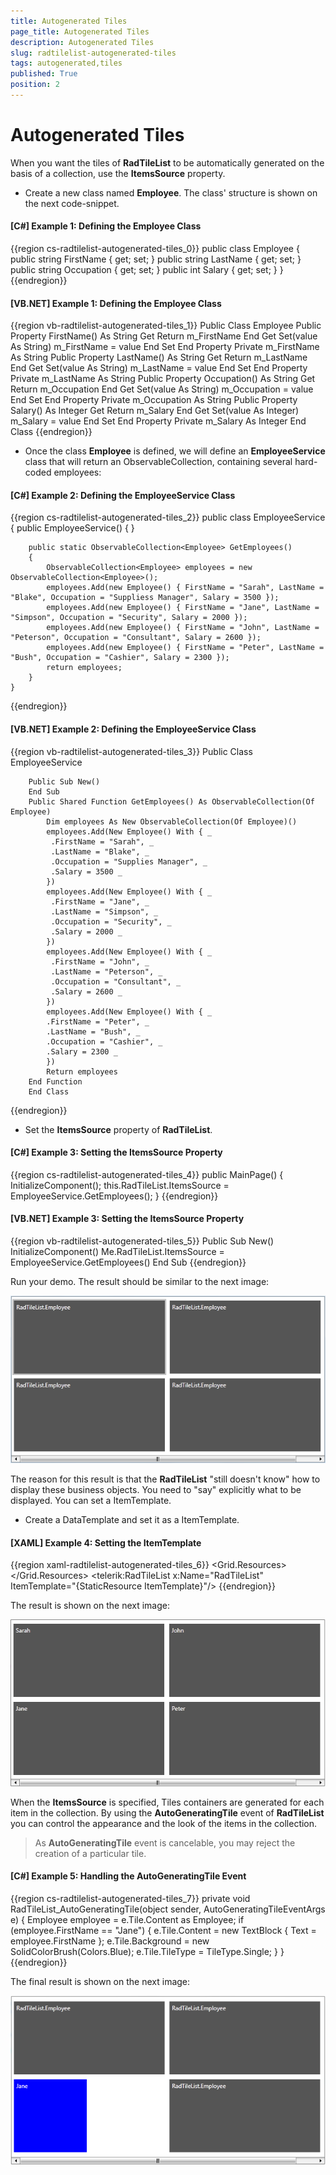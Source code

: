 ```yaml
---
title: Autogenerated Tiles
page_title: Autogenerated Tiles
description: Autogenerated Tiles
slug: radtilelist-autogenerated-tiles
tags: autogenerated,tiles
published: True
position: 2
---
```


# Autogenerated Tiles



When you want the tiles of __RadTileList__ to be automatically generated on the basis of a collection, use the __ItemsSource__ property.  

* Create a new class named __Employee__. The class' structure is shown on the next code-snippet.
          

#### __[C#] Example 1: Defining the Employee Class__
{{region cs-radtilelist-autogenerated-tiles_0}}
	public class Employee
	{
	    public string FirstName
	    {
	        get;
	        set;
	    }
	    public string LastName
	    {
	        get;
	        set;
	    }
	    public string Occupation
	    {
	        get;
	        set;
	    }
	    public int Salary
	    {
	        get;
	        set;
	    }
	}
{{endregion}}



#### __[VB.NET] Example 1: Defining the Employee Class__

{{region vb-radtilelist-autogenerated-tiles_1}}
	Public Class Employee
	    Public Property FirstName() As String
	        Get
	            Return m_FirstName
	        End Get
	        Set(value As String)
	            m_FirstName = value
	        End Set
	    End Property
	    Private m_FirstName As String
	    Public Property LastName() As String
	        Get
	            Return m_LastName
	        End Get
	        Set(value As String)
	            m_LastName = value
	        End Set
	    End Property
	    Private m_LastName As String
	    Public Property Occupation() As String
	        Get
	            Return m_Occupation
	        End Get
	        Set(value As String)
	            m_Occupation = value
	        End Set
	    End Property
	    Private m_Occupation As String
	    Public Property Salary() As Integer
	        Get
	            Return m_Salary
	        End Get
	        Set(value As Integer)
	            m_Salary = value
	        End Set
	    End Property
	    Private m_Salary As Integer
	End Class
{{endregion}}



* Once the class __Employee__ is defined, we will define an __EmployeeService__ class that will return an ObservableCollection, containing several hard-coded employees:
          

#### __[C#] Example 2: Defining the EmployeeService Class__

{{region cs-radtilelist-autogenerated-tiles_2}}
	public class EmployeeService
	{
	    public EmployeeService()
	    { }
	   
	    public static ObservableCollection<Employee> GetEmployees()
	    {
	        ObservableCollection<Employee> employees = new ObservableCollection<Employee>();
	        employees.Add(new Employee() { FirstName = "Sarah", LastName = "Blake", Occupation = "Suppliess Manager", Salary = 3500 });
	        employees.Add(new Employee() { FirstName = "Jane", LastName = "Simpson", Occupation = "Security", Salary = 2000 });
	        employees.Add(new Employee() { FirstName = "John", LastName = "Peterson", Occupation = "Consultant", Salary = 2600 });
	        employees.Add(new Employee() { FirstName = "Peter", LastName = "Bush", Occupation = "Cashier", Salary = 2300 });
	        return employees;
	    }
	}
{{endregion}}



#### __[VB.NET] Example 2: Defining the EmployeeService Class__

{{region vb-radtilelist-autogenerated-tiles_3}}
	Public Class EmployeeService

	    Public Sub New()
	    End Sub
	    Public Shared Function GetEmployees() As ObservableCollection(Of Employee)
	        Dim employees As New ObservableCollection(Of Employee)()
	        employees.Add(New Employee() With { _
	         .FirstName = "Sarah", _
	         .LastName = "Blake", _
	         .Occupation = "Supplies Manager", _
	         .Salary = 3500 _
	        })
	        employees.Add(New Employee() With { _
	         .FirstName = "Jane", _
	         .LastName = "Simpson", _
	         .Occupation = "Security", _
	         .Salary = 2000 _
	        })
	        employees.Add(New Employee() With { _
	         .FirstName = "John", _
	         .LastName = "Peterson", _
	         .Occupation = "Consultant", _
	         .Salary = 2600 _
	        })
	        employees.Add(New Employee() With { _
	        .FirstName = "Peter", _
	        .LastName = "Bush", _
	        .Occupation = "Cashier", _
	        .Salary = 2300 _
	        })
	        Return employees
	    End Function
        End Class
{{endregion}}



* Set the __ItemsSource__ property of __RadTileList__.

#### __[C#] Example 3: Setting the ItemsSource Property__

{{region cs-radtilelist-autogenerated-tiles_4}}
	public MainPage()
	{
	    InitializeComponent();
	    this.RadTileList.ItemsSource = EmployeeService.GetEmployees();
	}
{{endregion}}

#### __[VB.NET] Example 3: Setting the ItemsSource Property__

{{region vb-radtilelist-autogenerated-tiles_5}}
	Public Sub New()
	    InitializeComponent()
	    Me.RadTileList.ItemsSource = EmployeeService.GetEmployees()
	End Sub
{{endregion}}


Run your demo. The result should be similar to the next image:
          

![Rad Tile List Autogenerated Tiles 01](images/RadTileList_Autogenerated_Tiles_01.png)

The reason for this result is that the __RadTileList__ "still doesn't know" how to display these business objects. You need to "say" explicitly what to be displayed. You can set a ItemTemplate.
          

* Create a DataTemplate and set it as a ItemTemplate.

#### __[XAML] Example 4: Setting the ItemTemplate__

{{region xaml-radtilelist-autogenerated-tiles_6}}
	 <Grid>
	        <Grid.Resources>
	            <DataTemplate x:Key="ItemTemplate">
	                <TextBlock Text="{Binding FirstName}"/>
	            </DataTemplate>
	        </Grid.Resources>
	        <telerik:RadTileList x:Name="RadTileList"
	                             ItemTemplate="{StaticResource ItemTemplate}"/>
	</Grid>
{{endregion}}

The result is shown on the next image:

![Rad Tile List Autogenerated Tiles 02](images/RadTileList_Autogenerated_Tiles_02.png)

When the __ItemsSource__ is specified, Tiles containers are generated for each item in the collection. By using the __AutoGeneratingTile__ event of __RadTileList__ you can control the appearance and the look of the items in the collection.

>As __AutoGeneratingTile__ event is cancelable, you may reject the creation of a particular tile.
      

#### __[C#] Example 5: Handling the AutoGeneratingTile Event__

{{region cs-radtilelist-autogenerated-tiles_7}}
	private void RadTileList_AutoGeneratingTile(object sender, AutoGeneratingTileEventArgs e)
	{
	    Employee employee = e.Tile.Content as Employee;
	    if (employee.FirstName == "Jane")
	    {
	        e.Tile.Content = new TextBlock { Text = employee.FirstName };
	        e.Tile.Background = new SolidColorBrush(Colors.Blue);
	        e.Tile.TileType = TileType.Single;
	    }
	}
{{endregion}}



The final result is shown on the next image:
      

![Rad Tile List Autogenerated Tiles 03](images/RadTileList_Autogenerated_Tiles_03.png)
